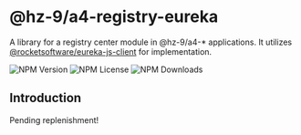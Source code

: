 # @hz-9/a4-registry-eureka

A library for a registry center module in @hz-9/a4-* applications. It utilizes [@rocketsoftware/eureka-js-client] for implementation.

![NPM Version][npm-version-url] ![NPM License][npm-license-url] ![NPM Downloads][npm-downloads-url]

[@rocketsoftware/eureka-js-client]: https://www.npmjs.com/package/@rocketsoftware/eureka-js-client
[npm-version-url]: https://img.shields.io/npm/v/@hz-9/a4-registry-eureka
[npm-license-url]: https://img.shields.io/npm/l/@hz-9/a4-registry-eureka
[npm-downloads-url]: https://img.shields.io/npm/d18m/@hz-9/a4-registry-eureka

## Introduction

Pending replenishment!
<!-- TODO -->